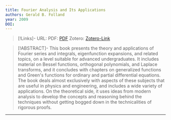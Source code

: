 ```yaml
---
title: Fourier Analysis and Its Applications
authors: Gerald B. Folland
year: 2009
DOI: 
---
```


>[!Links]-
>URL: 
>PDF: [PDF](folland2009.pdf)
>Zotero: [Zotero-Link](zotero://select/items/@folland2009)

>[!ABSTRACT]-
>This book presents the theory and applications of Fourier series and integrals, eigenfunction expansions, and related topics, on a level suitable for advanced undergraduates. It includes material on Bessel functions, orthogonal polynomials, and Laplace transforms, and it concludes with chapters on generalized functions and Green's functions for ordinary and partial differential equations. The book deals almost exclusively with aspects of these subjects that are useful in physics and engineering, and includes a wide variety of applications. On the theoretical side, it uses ideas from modern analysis to develop the concepts and reasoning behind the techniques without getting bogged down in the technicalities of rigorous proofs.

---

